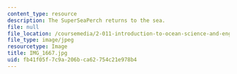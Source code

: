 ```yaml
---
content_type: resource
description: The SuperSeaPerch returns to the sea.
file: null
file_location: /coursemedia/2-011-introduction-to-ocean-science-and-engineering-spring-2006/fb41f05f7c9a206bca62754c21e978b4_IMG_1667.jpg
file_type: image/jpeg
resourcetype: Image
title: IMG_1667.jpg
uid: fb41f05f-7c9a-206b-ca62-754c21e978b4
---
```

